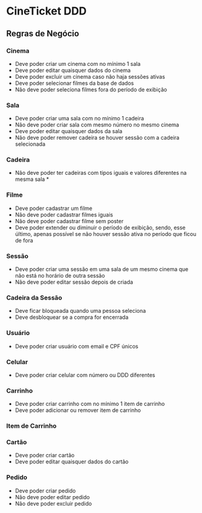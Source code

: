 # CineTicket DDD

## Regras de Negócio

### Cinema
- Deve poder criar um cinema com no mínimo 1 sala
- Deve poder editar quaisquer dados do cinema
- Deve poder excluir um cinema caso não haja sessões ativas
- Deve poder selecionar filmes da base de dados
- Não deve poder seleciona filmes fora do período de exibição

### Sala
- Deve poder criar uma sala com no mínimo 1 cadeira
- Não deve poder criar sala com mesmo número no mesmo cinema
- Deve poder editar quaisquer dados da sala
- Não deve poder remover cadeira se houver sessão com a cadeira selecionada

### Cadeira
- Não deve poder ter cadeiras com tipos iguais e valores diferentes na mesma sala *

### Filme
- Deve poder cadastrar um filme
- Não deve poder cadastrar filmes iguais
- Não deve poder cadastrar filme sem poster
- Deve poder extender ou diminuir o período de exibição, sendo, esse último, apenas possível se não houver sessão ativa no período que ficou de fora

### Sessão
- Deve poder criar uma sessão em uma sala de um mesmo cinema que não está no horário de outra sessão
- Não deve poder editar sessão depois de criada

### Cadeira da Sessão
- Deve ficar bloqueada quando uma pessoa seleciona
- Deve desbloquear se a compra for encerrada

### Usuário
- Deve poder criar usuário com email e CPF únicos

### Celular
- Deve poder criar celular com número ou DDD diferentes

### Carrinho
- Deve poder criar carrinho com no mínimo 1 item de carrinho
- Deve poder adicionar ou remover item de carrinho

### Item de Carrinho


### Cartão
- Deve poder criar cartão
- Deve poder editar quaisquer dados do cartão

### Pedido
- Deve poder criar pedido
- Não deve poder editar pedido
- Não deve poder excluir pedido
